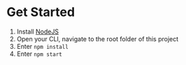 # Get Started
<ol>
    <li>
        Install <a href="https://nodejs.org/en/">NodeJS</a>
    </li>
    <li>
        Open your CLI, navigate to the root folder of this project
    </li>
    <li>
        Enter <code>npm install</code>
    </li>
    <li>
        Enter <code>npm start</code>
    </li>
</ol>
